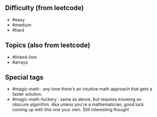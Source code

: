 ## Difficulty (from leetcode)
- #easy 
- #medium 
- #hard

## Topics (also from leetcode)
- #linked-lists 
- #arrays 

## Special tags
- #magic-math : any time there's an intuitive math approach that gets a faster solution.
- #magic-math-fuckery : same as above, but requires knowing an obscure algorithm. Aka unless you're a mathematician, good luck coming up with this one your own. Still interesting though!